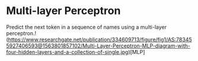# Multi-layer Perceptron

Predict the next token in a sequence of names using a multi-layer perceptron.!(https://www.researchgate.net/publication/334609713/figure/fig1/AS:783455927406593@1563801857102/Multi-Layer-Perceptron-MLP-diagram-with-four-hidden-layers-and-a-collection-of-single.jpg)[MLP]
